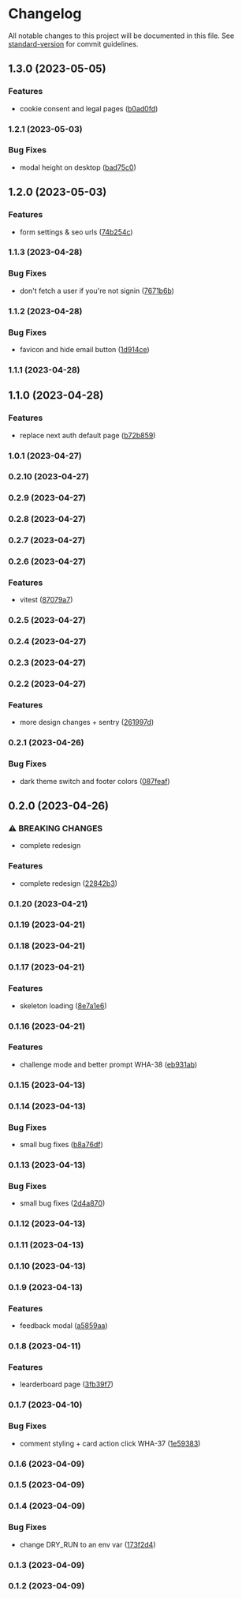 # Changelog

All notable changes to this project will be documented in this file. See [standard-version](https://github.com/conventional-changelog/standard-version) for commit guidelines.

## 1.3.0 (2023-05-05)


### Features

* cookie consent and legal pages ([b0ad0fd](https://github.com/Stormix/ideas/commit/b0ad0fd9b45a94234a2003550fdb21c576c9ad6e))

### 1.2.1 (2023-05-03)


### Bug Fixes

* modal height on desktop ([bad75c0](https://github.com/Stormix/ideas/commit/bad75c01be803764b993587499835791aefa4f8f))

## 1.2.0 (2023-05-03)


### Features

* form settings & seo urls ([74b254c](https://github.com/Stormix/ideas/commit/74b254cbccd0f8afd990d61f6b265b3a1eadf403))

### 1.1.3 (2023-04-28)


### Bug Fixes

* don't fetch a user if you're not signin ([7671b6b](https://github.com/Stormix/ideas/commit/7671b6b26cc3f92c6d5ce681cd600a1e9050437a))

### 1.1.2 (2023-04-28)


### Bug Fixes

* favicon and hide email button ([1d914ce](https://github.com/Stormix/ideas/commit/1d914cebd4131772d76558e5a8cd4a9730630ba7))

### 1.1.1 (2023-04-28)

## 1.1.0 (2023-04-28)


### Features

* replace next auth default page ([b72b859](https://github.com/Stormix/ideas/commit/b72b8594ac371cefbfb2dd50ff2ffce8f0752a77))

### 1.0.1 (2023-04-27)

### 0.2.10 (2023-04-27)

### 0.2.9 (2023-04-27)

### 0.2.8 (2023-04-27)

### 0.2.7 (2023-04-27)

### 0.2.6 (2023-04-27)


### Features

* vitest ([87079a7](https://github.com/Stormix/ideas/commit/87079a7d4c1976f123878afd482abcf74245e60b))

### 0.2.5 (2023-04-27)

### 0.2.4 (2023-04-27)

### 0.2.3 (2023-04-27)

### 0.2.2 (2023-04-27)


### Features

* more design changes + sentry ([261997d](https://github.com/Stormix/ideas/commit/261997d9661c01b827e11803b701fbb188371442))

### 0.2.1 (2023-04-26)


### Bug Fixes

* dark theme switch and footer colors ([087feaf](https://github.com/Stormix/ideas/commit/087feaf332abf8dc99e4861830cd345818f78faa))

## 0.2.0 (2023-04-26)


### ⚠ BREAKING CHANGES

* complete redesign

### Features

* complete redesign ([22842b3](https://github.com/Stormix/ideas/commit/22842b3068040ba763f10e51e208265cc8c2905e))

### 0.1.20 (2023-04-21)

### 0.1.19 (2023-04-21)

### 0.1.18 (2023-04-21)

### 0.1.17 (2023-04-21)


### Features

* skeleton loading ([8e7a1e6](https://github.com/Stormix/ideas/commit/8e7a1e66866d8773b2828393d76a6d90acacc3da))

### 0.1.16 (2023-04-21)


### Features

* challenge mode and better prompt WHA-38 ([eb931ab](https://github.com/Stormix/ideas/commit/eb931ab54ba4c5f0c2fee88ecc6e3ca3c0ee3008))

### 0.1.15 (2023-04-13)

### 0.1.14 (2023-04-13)


### Bug Fixes

* small bug fixes ([b8a76df](https://github.com/Stormix/ideas/commit/b8a76df86b0044290a24931993c266a71fb0a29c))

### 0.1.13 (2023-04-13)


### Bug Fixes

* small bug fixes ([2d4a870](https://github.com/Stormix/ideas/commit/2d4a870e4581ed35737fbeba2172a497dae3024e))

### 0.1.12 (2023-04-13)

### 0.1.11 (2023-04-13)

### 0.1.10 (2023-04-13)

### 0.1.9 (2023-04-13)


### Features

* feedback modal ([a5859aa](https://github.com/Stormix/ideas/commit/a5859aaafc8d46bfc8bf938f51a6c0fd30442076))

### 0.1.8 (2023-04-11)


### Features

* learderboard page ([3fb39f7](https://github.com/Stormix/ideas/commit/3fb39f7b7c7feeb625b1f661ea723ecb3bf97c8f))

### 0.1.7 (2023-04-10)


### Bug Fixes

* comment styling + card action click WHA-37 ([1e59383](https://github.com/Stormix/ideas/commit/1e59383490d4b41bdcc2deac196a6ab56608f1ba))

### 0.1.6 (2023-04-09)

### 0.1.5 (2023-04-09)

### 0.1.4 (2023-04-09)


### Bug Fixes

* change DRY_RUN to an env var ([173f2d4](https://github.com/Stormix/ideas/commit/173f2d4811f11749918d8d3c85d5d73ab389bce6))

### 0.1.3 (2023-04-09)

### 0.1.2 (2023-04-09)

